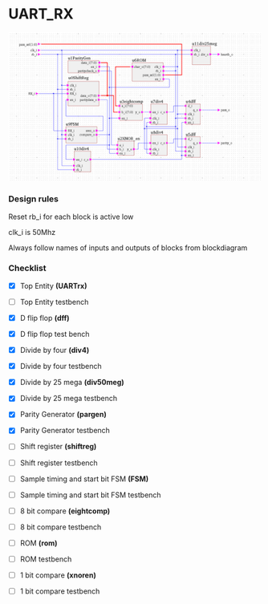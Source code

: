 # UART_RX
![Block diagram](/images/block.jpg)


### Design rules

Reset rb_i for each block is active low

clk_i is 50Mhz

Always follow names of inputs and outputs of blocks from blockdiagram

### Checklist

- [x] Top Entity **(UARTrx)** 

- [ ] Top Entity testbench

- [x] D flip flop **(dff)**

- [x] D flip flop test bench

- [x] Divide by four **(div4)**

- [x] Divide by four testbench

- [x] Divide by 25 mega **(div50meg)**

- [x] Divide by 25 mega testbench

- [x] Parity Generator **(pargen)**

- [x] Parity Generator testbench

- [ ] Shift register **(shiftreg)**

- [ ] Shift register testbench

- [ ] Sample timing and start bit FSM **(FSM)**

- [ ] Sample timing and start bit FSM testbench

- [ ] 8 bit compare **(eightcomp)**

- [ ] 8 bit compare testbench

- [ ] ROM **(rom)**

- [ ] ROM testbench

- [ ] 1 bit compare **(xnoren)**

- [ ] 1 bit compare testbench

